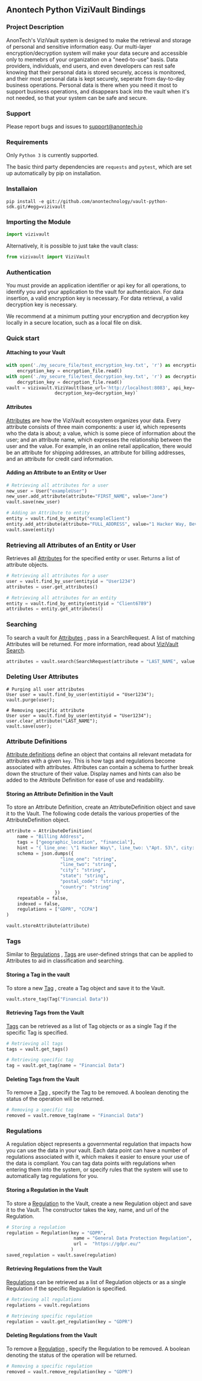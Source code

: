 ## Anontech Python ViziVault Bindings

### Project Description
AnonTech's ViziVault system is designed to make the retrieval and storage of personal and sensitive information easy. Our multi-layer encryption/decryption system will make your data secure and accessible only to memebrs of your organization on a "need-to-use" basis. Data providers, individuals, end users, and even developers can rest safe knowing that their personal data is stored securely, access is monitored, and their most personal data is kept securely, seperate from day-to-day business operations. Personal data is there when you need it most to support business operations, and disappears back into the vault when it's not needed, so that your system can be safe and secure.


### Support
Please report bugs and issues to support@anontech.io

### Requirements
Only `Python 3` is currently supported.

The basic third party dependencies are `requests` and `pytest`, which are set up automatically by pip on installation.

### Installaion
```
pip install -e git://github.com/anontechnology/vault-python-sdk.git/#egg=vizivault
```

### Importing the Module
```python
import vizivault
```

Alternatively, it is possible to just take the vault class:

```python
from vizivault import ViziVault
```

### Authentication
You must provide an application identifier or api key for all operations, to identify you and your application to the vault for authenticaion. For data insertion, a valid encryption key is necessary. For data retrieval, a valid decryption key is necessary.

We recommend at a minimum putting your encryption and decryption key locally in a secure location, such as a local file on disk.

### Quick start

#### Attaching to your Vault

```python
with open('./my_secure_file/test_encryption_key.txt', 'r') as encryption_file:
    encryption_key = encryption_file.read()
with open('./my_secure_file/test_decryption_key.txt', 'r') as decryption_file:
    decryption_key = decryption_file.read()
vault = vizivault.ViziVault(base_url='http://localhost:8083', api_key='12345', encryption_key=encryption_key,
                  decryption_key=decryption_key)`
```

#### Attributes

[Attributes](https://docs.anontech.io/glossary/datapoint/) are how the ViziVault ecosystem organizes your data. Every attribute consists of three main components: a user id, which represents who the data is about; a value, which is some piece of information about the user; and an attribute name, which expresses the relationship between the user and the value. For example, in an online retail application, there would be an attribute for shipping addresses, an attribute for billing addresses, and an attribute for credit card information.

#### Adding an Attribute to an Entity or User

```python
# Retrieving all attributes for a user
new_user = User("exampleUser")
new_user.add_attribute(attribute="FIRST_NAME", value="Jane")
vault.save(new_user)

# Adding an Attribute to entity
entity = vault.find_by_entity("exampleClient")
entity.add_attribute(attribute="FULL_ADDRESS", value="1 Hacker Way, Beverly Hills, CA 90210")
vault.save(entity)
```



### Retrieving all Attributes of an Entity or User
Retrieves all [Attributes](https://docs.anontech.io/glossary/datapoint/) for the specified entity or user. Returns a list of attribute objects.

```python
# Retrieving all attributes for a user
user = vault.find_by_user(entityid = "User1234")
attributes = user.get_attributes()

# Retrieving all attributes for an entity
entity = vault.find_by_entity(entityid = "Client6789")
attributes = entity.get_attributes()
```

### Searching

To search a vault for [Attributes](https://docs.anontech.io/glossary/datapoint/) , pass in a SearchRequest. A list of matching Attributes will be returned. For more information, read about [ViziVault Search](https://docs.anontech.io/tutorials/search/).

```python
attributes = vault.search(SearchRequest(attribute = "LAST_NAME", value = "Doe"))
```

### Deleting User Attributes
```
# Purging all user attributes
User user = vault.find_by_user(entitiyid = "User1234");
vault.purge(user);

# Removing specific attribute
User user = vault.find_by_user(entityid = "User1234");
user.clear_attribute("LAST_NAME");
vault.save(user);
```

### Attribute Definitions

[Attribute definitions](https://docs.anontech.io/glossary/attribute/) define an object that contains all relevant metadata for attributes with a given `key`. This is how tags and regulations become associated with attributes. Attributes can contain a schema to further break down the structure of their value. Display names and hints can also be added to the Attribute Definition for ease of use and readability.

#### Storing an Attribute Definition in the Vault

To store an Attribute Definition, create an AttributeDefinition object and save it to the Vault. The following code details the various properties of the AttributeDefinition object.

```python
attribute = AttributeDefinition(
    name = "Billing Address",
    tags = ["geographic_location", "financial"],
    hint = "{ line_one: \"1 Hacker Way\", line_two: \"Apt. 53\", city: \"Menlo Park\", state: \"California\", postal_code: \"94025-1456\" country: \"USA\" }",
    schema = json.dumps({ 
                    "line_one": "string",
                    "line_two": "string",
                    "city": "string",
                    "state": "string",
                    "postal_code": "string",
                    "country": "string"
                  })
    repeatable = false,
    indexed = false,
    regulations = ["GDPR", "CCPA"]
)

vault.storeAttribute(attribute)
```

### Tags

Similar to [Regulations](https://docs.anontech.io/glossary/regulation/) , [Tags](https://docs.anontech.io/api/tags/) are user-defined strings that can be applied to Attributes to aid in classification and searching.


#### Storing a Tag in the vault

To store a new [Tag](https://docs.anontech.io/api/tags/) , create a Tag object and save it to the Vault.

```python
vault.store_tag(Tag("Financial Data"))
```

#### Retrieving Tags from the Vault

[Tags](https://docs.anontech.io/api/tags/) can be retrieved as a list of Tag objects or as a single Tag if the specific Tag is specified.

```python
# Retrieving all tags
tags = vault.get_tags()

# Retrieving specific tag
tag = vault.get_tag(name = "Financial Data")
```

#### Deleting Tags from the Vault

To remove a [Tag](https://docs.anontech.io/api/tags/) , specify the Tag to be removed. A boolean denoting the status of the operation will be returned.

```python
# Removing a specific tag
removed = vault.remove_tag(name = "Financial Data")

```

### Regulations

A regulation object represents a governmental regulation that impacts how you can use the data in your vault. Each data point can have a number of regulations associated with it, which makes it easier to ensure your use of the data is compliant. You can tag data points with regulations when entering them into the system, or specify rules that the system will use to automatically tag regulations for you.

#### Storing a Regulation in the Vault

To store a [Regulation](https://docs.anontech.io/glossary/regulation/) to the Vault, create a new Regulation object and save it to the Vault. The constructor takes the key, name, and url of the Regulation.


```python
# Storing a regulation
regulation = Regulation(key = "GDPR", 
                         name = "General Data Protection Regulation",
                         url =  "https://gdpr.eu/" 
                        )
saved_regulation = vault.save(regulation)

```

#### Retrieving Regulations from the Vault

[Regulations](https://docs.anontech.io/glossary/regulation/) can be retrieved as a list of Regulation objects or as a single Regulation if the specific Regulation is specified.

```python
# Retrieving all regulations
regulations = vault.regulations

# Retrieving specific regulation
regulation = vault.get_regulation(key = "GDPR")
```

#### Deleting Regulations from the Vault

To remove a [Regulation](https://docs.anontech.io/glossary/regulation/) , specify the Regulation to be removed. A boolean denoting the status of the operation will be returned.

```python
# Removing a specific regulation
removed = vault.remove_regulation(key = "GDPR")
```

